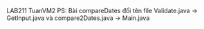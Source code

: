 LAB211 TuanVM2
PS: Bài compareDates đổi tên file Validate.java -> GetInput.java và compare2Dates.java -> Main.java
